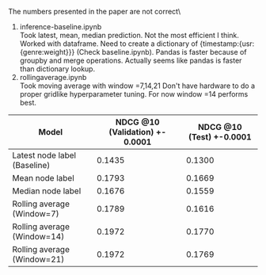 The numbers presented in the paper are not correct\
1. inference-baseline.ipynb\
        Took latest, mean, median prediction. Not the most efficient I think. Worked with dataframe. Need to create a dictionary of {timestamp:{usr:{genre:weight}}} (Check baseline.ipynb). Pandas is faster because of groupby and merge operations. Actually seems like pandas is faster than dictionary lookup.
2. rollingaverage.ipynb\
        Took moving average with window =7,14,21
        Don't have hardware to do a proper gridlike hyperparameter tuning. For now window =14 performs best.

| Model   | NDCG @10 (Validation) +- 0.0001 | NDCG @10 (Test) +-0.0001
| -------- | ------- | ------- |
| Latest node label (Baseline)  | 0.1435   | 0.1300
| Mean node label | 0.1793    | 0.1669
| Median node label    | 0.1676    | 0.1559
| Rolling average (Window=7)    | 0.1789    | 0.1616
| Rolling average (Window=14)    | 0.1972   | 0.1770
| Rolling average (Window=21)    | 0.1972   | 0.1769
